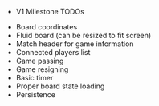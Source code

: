 - V1 Milestone TODOs

* Board coordinates
* Fluid board (can be resized to fit screen)
* Match header for game information
* Connected players list
* Game passing
* Game resigning
* Basic timer
* Proper board state loading
* Persistence